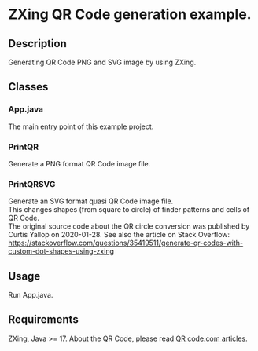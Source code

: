 # ZXing QR Code generation example.
## Description
Generating QR Code PNG and SVG image by using ZXing.

## Classes
### App.java
The main entry point of this example project.

### PrintQR
Generate a PNG format QR Code image file.

### PrintQRSVG
Generate an SVG format quasi QR Code image file.  
This changes shapes (from square to circle) of finder patterns and cells of QR Code.  
The original source code about the QR circle conversion was published by Curtis Yallop on 2020-01-28.
See also the article on Stack Overflow:  
https://stackoverflow.com/questions/35419511/generate-qr-codes-with-custom-dot-shapes-using-zxing

## Usage
Run App.java.

## Requirements
ZXing, Java >= 17.
About the QR Code, please read [QR code.com articles](https://www.qrcode.com/en/index.html).
